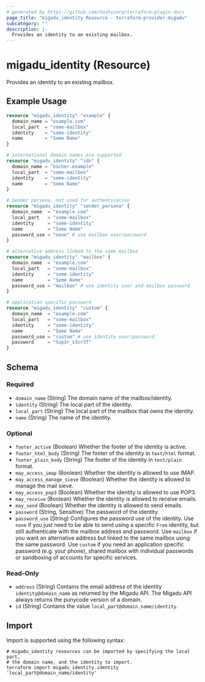 ```yaml
---
# generated by https://github.com/hashicorp/terraform-plugin-docs
page_title: "migadu_identity Resource - terraform-provider-migadu"
subcategory: ""
description: |-
  Provides an identity to an existing mailbox.
---
```


# migadu_identity (Resource)

Provides an identity to an existing mailbox.

## Example Usage

```terraform
resource "migadu_identity" "example" {
  domain_name = "example.com"
  local_part  = "some-mailbox"
  identity    = "some-identity"
  name        = "Some Name"
}

# international domain names are supported
resource "migadu_identity" "idn" {
  domain_name = "bücher.example"
  local_part  = "some-mailbox"
  identity    = "some-identity"
  name        = "Some Name"
}

# Sender persona, not used for authentication
resource "migadu_identity" "sender_persona" {
  domain_name  = "example.com"
  local_part   = "some-mailbox"
  identity     = "some-identity"
  name         = "Some Name"
  password_use = "none" # use mailbox user/password
}

# alternative address linked to the same mailbox
resource "migadu_identity" "mailbox" {
  domain_name  = "example.com"
  local_part   = "some-mailbox"
  identity     = "some-identity"
  name         = "Some Name"
  password_use = "mailbox" # use identity user and mailbox password
}

# application specific password
resource "migadu_identity" "custom" {
  domain_name  = "example.com"
  local_part   = "some-mailbox"
  identity     = "some-identity"
  name         = "Some Name"
  password_use = "custom" # use identity user/password
  password     = "Sup3r_s3cr3T"
}
```

<!-- schema generated by tfplugindocs -->
## Schema

### Required

- `domain_name` (String) The domain name of the mailbox/identity.
- `identity` (String) The local part of the identity.
- `local_part` (String) The local part of the mailbox that owns the identity.
- `name` (String) The name of the identity.

### Optional

- `footer_active` (Boolean) Whether the footer of the identity is active.
- `footer_html_body` (String) The footer of the identity in `text/html` format.
- `footer_plain_body` (String) The footer of the identity in `text/plain` format.
- `may_access_imap` (Boolean) Whether the identity is allowed to use IMAP.
- `may_access_manage_sieve` (Boolean) Whether the identity is allowed to manage the mail sieve.
- `may_access_pop3` (Boolean) Whether the identity is allowed to use POP3.
- `may_receive` (Boolean) Whether the identity is allowed to receive emails.
- `may_send` (Boolean) Whether the identity is allowed to send emails.
- `password` (String, Sensitive) The password of the identity.
- `password_use` (String) Configures the password use of the identity. Use `none` if you just need to be able to send using a specific `From` identity, but still authenticate with the mailbox address and password. Use `mailbox` if you want an alternative address but linked to the same mailbox using the same password. Use `custom` if you need an application specific password (e.g. your phone), shared mailbox with individual passwords or sandboxing of accounts for specific services.

### Read-Only

- `address` (String) Contains the email address of the identity `identity@domain_name` as returned by the Migadu API. The Migadu API always returns the punycode version of a domain.
- `id` (String) Contains the value `local_part@domain_name/identity`.

## Import

Import is supported using the following syntax:

```shell
# migadu_identity resources can be imported by specifying the local part,
# the domain name, and the identity to import.
terraform import migadu_identity.identity 'local_part@domain_name/identity'
```
